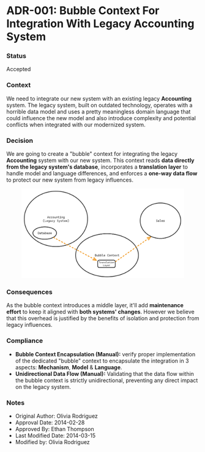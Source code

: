 # ADR-001: Bubble Context For Integration With Legacy Accounting System

### Status

Accepted

### Context

We need to integrate our new system with an existing legacy **Accounting** system. The legacy system, built on outdated technology, operates with a horrible data model and uses a pretty meaningless domain language that could influence the new model and also introduce complexity and potential conflicts when integrated with our modernized system.

### Decision

We are going to create a "bubble" context for integrating the legacy **Accounting** system with our new system. This context reads **data directly from the legacy system's database**, incorporates a **translation layer** to handle model and language differences, and enforces a **one-way data flow** to protect our new system from legacy influences.

<figure><img src=".gitbook/assets/ADR-001-Bubble-Context" alt=""><figcaption></figcaption></figure>

### Consequences

As the bubble context introduces a middle layer, it'll add **maintenance effort** to keep it aligned with **both systems' changes**. However we believe that this overhead is justified by the benefits of isolation and protection from legacy influences.

### Compliance

* **Bubble Context Encapsulation (Manual):** verify proper implementation of the dedicated "bubble" context to encapsulate the integration in 3 aspects: **Mechanism**, **Model** & **Language**.
* **Unidirectional Data Flow (Manual):** Validating that the data flow within the bubble context is strictly unidirectional, preventing any direct impact on the legacy system.

### Notes

* Original Author: Olivia Rodriguez
* Approval Date: 2014-02-28
* Approved By: Ethan Thompson
* Last Modified Date:  2014-03-15
* Modified by: Olivia Rodriguez

